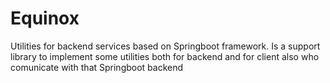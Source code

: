 # Equinox
Utilities for backend services based on Springboot framework. Is a support library to implement some utilities both for backend and for client also who comunicate with that Springboot backend
